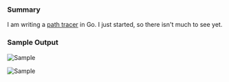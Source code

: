 ### Summary

I am writing a [path tracer](http://en.wikipedia.org/wiki/Path_tracing) in Go.
I just started, so there isn't much to see yet.

### Sample Output

![Sample](http://i.imgur.com/qQuUKMA.png)

![Sample](http://i.imgur.com/1VilmGp.png)
